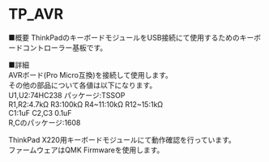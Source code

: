 # TP_AVR
■概要
ThinkPadのキーボードモジュールをUSB接続にて使用するためのキーボードコントローラー基板です。  
  
■詳細  
AVRボード(Pro Micro互換)を接続して使用します。  
その他の部品について各値は以下になります。  
U1,U2:74HC238 パッケージ:TSSOP  
R1,R2:4.7kΩ R3:100kΩ R4~11:10kΩ R12~15:1kΩ  
C1:1uF C2,C3 0.1uF  
R,Cのパッケージ:1608  
  
ThinkPad X220用キーボードモジュールにて動作確認を行っています。  
ファームウェアはQMK Firmwareを使用します。　　
